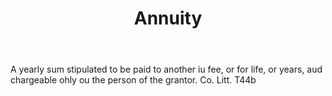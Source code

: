 ---
title: Annuity
letter: A
permalink: "/definitions/bld-annuity.html"
body: A yearly sum stipulated to be paid to another iu fee, or for life, or years,
  aud chargeable ohly ou the person of the grantor. Co. Litt. T44b
published_at: '2018-07-07'
source: Black's Law Dictionary 2nd Ed (1910)
layout: post
---